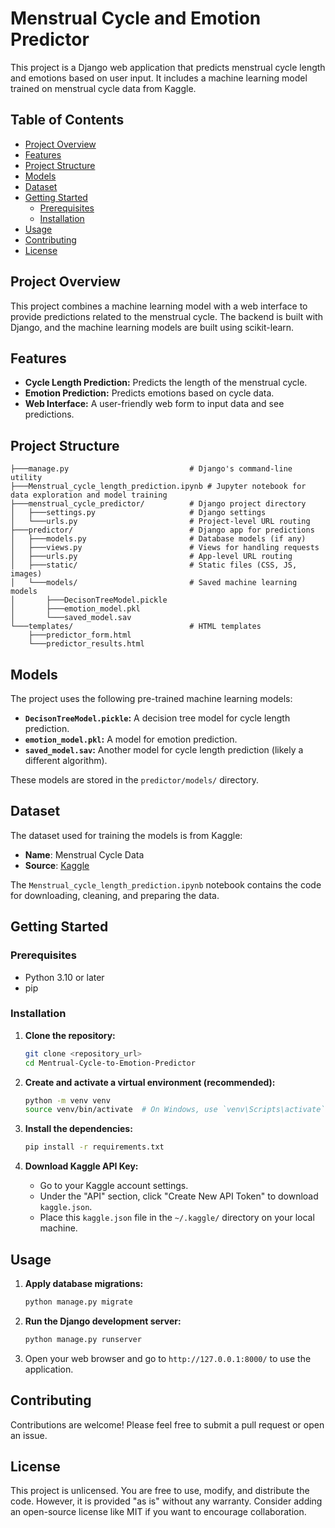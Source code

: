 # Menstrual Cycle and Emotion Predictor

This project is a Django web application that predicts menstrual cycle length and emotions based on user input. It includes a machine learning model trained on menstrual cycle data from Kaggle.

## Table of Contents
- [Project Overview](#project-overview)
- [Features](#features)
- [Project Structure](#project-structure)
- [Models](#models)
- [Dataset](#dataset)
- [Getting Started](#getting-started)
  - [Prerequisites](#prerequisites)
  - [Installation](#installation)
- [Usage](#usage)
- [Contributing](#contributing)
- [License](#license)

## Project Overview

This project combines a machine learning model with a web interface to provide predictions related to the menstrual cycle. The backend is built with Django, and the machine learning models are built using scikit-learn.

## Features

-   **Cycle Length Prediction:** Predicts the length of the menstrual cycle.
-   **Emotion Prediction:** Predicts emotions based on cycle data.
-   **Web Interface:** A user-friendly web form to input data and see predictions.

## Project Structure

```
├───manage.py                           # Django's command-line utility
├───Menstrual_cycle_length_prediction.ipynb # Jupyter notebook for data exploration and model training
├───menstrual_cycle_predictor/          # Django project directory
│   ├───settings.py                     # Django settings
│   └───urls.py                         # Project-level URL routing
├───predictor/                          # Django app for predictions
│   ├───models.py                       # Database models (if any)
│   ├───views.py                        # Views for handling requests
│   ├───urls.py                         # App-level URL routing
│   ├───static/                         # Static files (CSS, JS, images)
│   └───models/                         # Saved machine learning models
│       ├───DecisonTreeModel.pickle
│       ├───emotion_model.pkl
│       └───saved_model.sav
└───templates/                          # HTML templates
    ├───predictor_form.html
    └───predictor_results.html
```

## Models

The project uses the following pre-trained machine learning models:

-   **`DecisonTreeModel.pickle`:** A decision tree model for cycle length prediction.
-   **`emotion_model.pkl`:** A model for emotion prediction.
-   **`saved_model.sav`:** Another model for cycle length prediction (likely a different algorithm).

These models are stored in the `predictor/models/` directory.

## Dataset

The dataset used for training the models is from Kaggle:

-   **Name**: Menstrual Cycle Data
-   **Source**: [Kaggle](https://www.kaggle.com/datasets/nikitabisht/menstrual-cycle-data)

The `Menstrual_cycle_length_prediction.ipynb` notebook contains the code for downloading, cleaning, and preparing the data.

## Getting Started

### Prerequisites

-   Python 3.10 or later
-   pip

### Installation

1.  **Clone the repository:**
    ```bash
    git clone <repository_url>
    cd Mentrual-Cycle-to-Emotion-Predictor
    ```

2.  **Create and activate a virtual environment (recommended):**
    ```bash
    python -m venv venv
    source venv/bin/activate  # On Windows, use `venv\Scripts\activate`
    ```

3.  **Install the dependencies:**
    ```bash
    pip install -r requirements.txt
    ```

4.  **Download Kaggle API Key:**
    -   Go to your Kaggle account settings.
    -   Under the "API" section, click "Create New API Token" to download `kaggle.json`.
    -   Place this `kaggle.json` file in the `~/.kaggle/` directory on your local machine.

## Usage

1.  **Apply database migrations:**
    ```bash
    python manage.py migrate
    ```

2.  **Run the Django development server:**
    ```bash
    python manage.py runserver
    ```

3.  Open your web browser and go to `http://127.0.0.1:8000/` to use the application.

## Contributing

Contributions are welcome! Please feel free to submit a pull request or open an issue.

## License

This project is unlicensed. You are free to use, modify, and distribute the code. However, it is provided "as is" without any warranty. Consider adding an open-source license like MIT if you want to encourage collaboration.